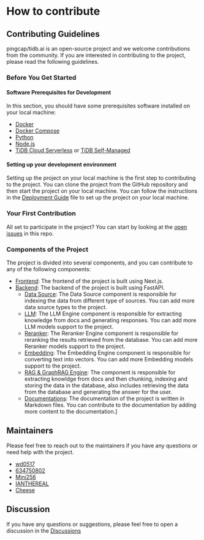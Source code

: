 # How to contribute

## Contributing Guidelines

pingcap/tidb.ai is an open-source project and we welcome contributions from the community. If you are interested in contributing to the project, please read the following guidelines.

### Before You Get Started

#### Software Prerequisites for Development

In this section, you should have some prerequisites software installed on your local machine:
* [Docker](https://docs.docker.com/get-docker/)
* [Docker Compose](https://docs.docker.com/compose/install/)
* [Python](https://www.python.org/downloads/)
* [Node.js](https://nodejs.org/en/download/)
* [TiDB Cloud Serverless](https://pingcap.com/ai/?utm_source=tidb.ai&utm_medium=community) or [TiDB Self-Managed](https://www.pingcap.com/tidb-self-managed/?utm_source=tidb.ai&utm_medium=community)

#### Setting up your development environment

Setting up the project on your local machine is the first step to contributing to the project. You can clone the project from the GitHub repository and then start the project on your local machine. You can follow the instructions in the [Deployment Guide](https://tidb.ai/docs/deploy-with-docker) file to set up the project on your local machine.

### Your First Contribution

All set to participate in the project? You can start by looking at the [open issues](https://github.com/pingcap/tidb.ai/issues) in this repo.


### Components of the Project

The project is divided into several components, and you can contribute to any of the following components:
* [Frontend](https://github.com/pingcap/tidb.ai/tree/main/frontend): The frontend of the project is built using Next.js.
* [Backend](https://github.com/pingcap/tidb.ai/tree/main/backend): The backend of the project is built using FastAPI.
  * [Data Source](https://github.com/pingcap/tidb.ai/tree/main/backend/app/rag/datasource): The Data Source component is responsible for indexing the data from different type of sources. You can add more data source types to the project.
  * [LLM](https://github.com/pingcap/tidb.ai/tree/main/backend/app/rag/llms): The LLM Engine component is responsible for extracting knowledge from docs and generating responses. You can add more LLM models support to the project.
  * [Reranker](https://github.com/pingcap/tidb.ai/blob/main/backend/app/rag/reranker_model_option.py): The Reranker Engine component is responsible for reranking the results retrieved from the database. You can add more Reranker models support to the project.
  * [Embedding](https://github.com/pingcap/tidb.ai/blob/main/backend/app/rag/embed_model_option.py): The Embedding Engine component is responsible for converting text into vectors. You can add more Embedding models support to the project.
  * [RAG & GraphRAG Engine](https://github.com/pingcap/tidb.ai/tree/main/backend/app/rag): The component is responsible for extracting knowldge from docs and then chunking, indexing and storing the data in the database, also includes retrieving the data from the database and generating the answer for the user.
  * [Documentations](https://github.com/pingcap/tidb.ai/tree/main/frontend/app/src/pages): The documentation of the project is written in Markdown files. You can contribute to the documentation by adding more content to the documentation.]

## Maintainers

Please feel free to reach out to the maintainers if you have any questions or need help with the project.

* [wd0517](https://github.com/wd0517)
* [634750802](https://github.com/634750802)
* [Mini256](https://github.com/Mini256)
* [IANTHEREAL](https://github.com/IANTHEREAL)
* [Cheese](https://github.com/Icemap)

## Discussion

If you have any questions or suggestions, please feel free to open a discussion in the [Discussions](https://github.com/pingcap/tidb.ai/discussions)
